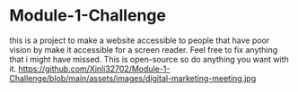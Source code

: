# Module-1-Challenge

this is a project to make a website accessible to people that have poor vision by make it accessible for a screen reader.
 Feel free to fix anything that i might have missed. This is open-source so do anything you want with it.
https://github.com/Xinli32702/Module-1-Challenge/blob/main/assets/images/digital-marketing-meeting.jpg
